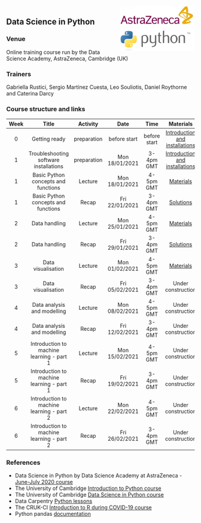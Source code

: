 <img align="right" src=img/course_logo.png width="200">


## Data Science in Python


### Venue

Online training course run by the Data Science Academy, AstraZeneca, Cambridge (UK)


### Trainers

Gabriella Rustici, Sergio Martínez Cuesta, Leo Souliotis, Daniel Roythorne and Caterina Darcy


### Course structure and links

Week | Title | Activity | Date | Time | Materials | Trainer
:---:|:-----:|:--------:|:----:|:----:|:---------:|:-------:
0 | Getting ready | preparation | before start | before start | [Introduction and installations](notebooks/week0_materials.ipynb) | all
1 | Troubleshooting software installations | preparation | Mon 18/01/2021 | 3-4pm GMT | [Introduction and installations](notebooks/week0_materials.ipynb) | all
1 | Basic Python concepts and functions | Lecture | Mon 18/01/2021 | 4-5pm GMT | [Materials](notebooks/week1_lecture.ipynb) | SMC
1 | Basic Python concepts and functions | Recap | Fri 22/01/2021 | 3-4pm GMT | [Solutions](notebooks/week1_recap.ipynb) | SMC
2 | Data handling | Lecture | Mon 25/01/2021 | 4-5pm GMT | [Materials](notebooks/week2_lecture.ipynb) | SMC
2 | Data handling | Recap | Fri 29/01/2021 | 3-4pm GMT | [Solutions](notebooks/week2_recap.ipynb) | SMC
3 | Data visualisation | Lecture | Mon 01/02/2021 | 4-5pm GMT | [Materials](notebooks/week3_lecture.ipynb) | LS
3 | Data visualisation | Recap | Fri 05/02/2021 | 3-4pm GMT | Under construction | LS
4 | Data analysis and modelling | Lecture | Mon 08/02/2021 | 4-5pm GMT | Under construction | LS
4 | Data analysis and modelling | Recap | Fri 12/02/2021 | 3-4pm GMT | Under construction | LS
5 | Introduction to machine learning - part 1 | Lecture | Mon 15/02/2021 | 4-5pm GMT | Under construction | DR
5 | Introduction to machine learning - part 1 | Recap | Fri 19/02/2021 | 3-4pm GMT | Under construction | DR
6 | Introduction to machine learning - part 2 | Lecture | Mon 22/02/2021 | 4-5pm GMT | Under construction | DR
6 | Introduction to machine learning - part 2 | Recap | Fri 26/02/2021 | 3-4pm GMT | Under construction | DR


### References

- Data Science in Python by Data Science Academy at AstraZeneca - [June-July 2020 course](https://github.com/semacu/data-science-python)
- The University of Cambridge [Introduction to Python course](https://github.com/pycam/python-basic)
- The University of Cambridge [Data Science in Python course](https://github.com/pycam/python-data-science)
- Data Carpentry [Python lessons](https://datacarpentry.org)
- The CRUK-CI [Introduction to R during COVID-19 course](https://bioinformatics-core-shared-training.github.io/r-intro/)
- Python pandas [documentation](https://pandas.pydata.org/docs/)
